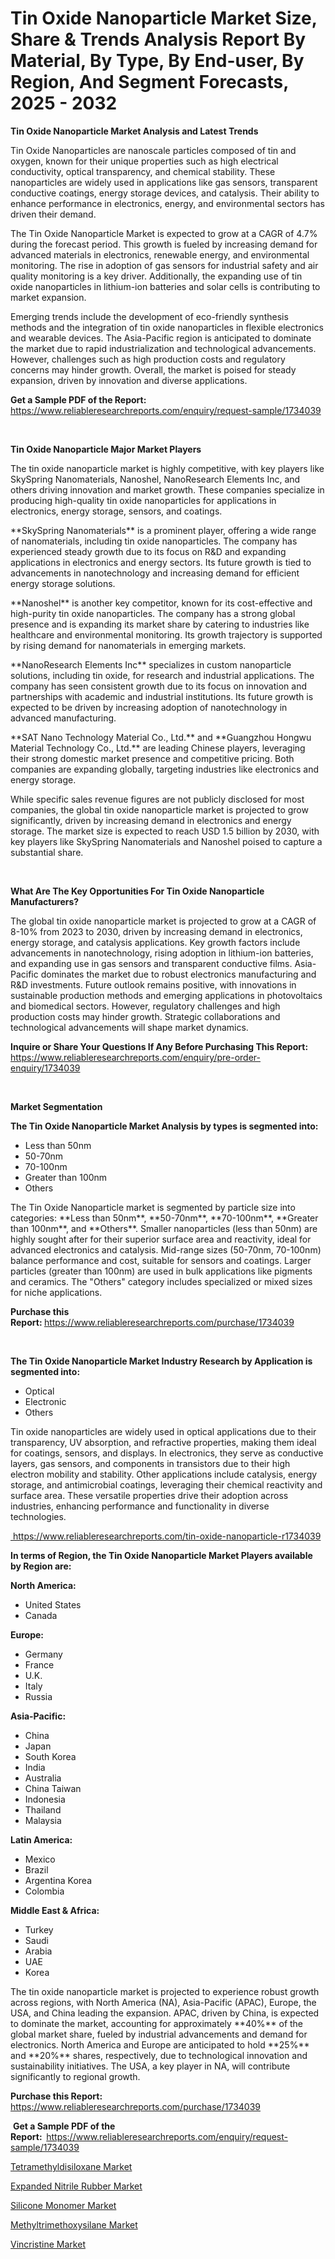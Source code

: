 <p><h1>Tin Oxide Nanoparticle Market Size, Share & Trends Analysis Report By Material, By Type, By End-user, By Region, And Segment Forecasts, 2025 - 2032</h1></p><p><strong>Tin Oxide Nanoparticle Market Analysis and Latest Trends</strong></p>
<p><p>Tin Oxide Nanoparticles are nanoscale particles composed of tin and oxygen, known for their unique properties such as high electrical conductivity, optical transparency, and chemical stability. These nanoparticles are widely used in applications like gas sensors, transparent conductive coatings, energy storage devices, and catalysis. Their ability to enhance performance in electronics, energy, and environmental sectors has driven their demand.</p><p>The Tin Oxide Nanoparticle Market is expected to grow at a CAGR of 4.7% during the forecast period. This growth is fueled by increasing demand for advanced materials in electronics, renewable energy, and environmental monitoring. The rise in adoption of gas sensors for industrial safety and air quality monitoring is a key driver. Additionally, the expanding use of tin oxide nanoparticles in lithium-ion batteries and solar cells is contributing to market expansion.</p><p>Emerging trends include the development of eco-friendly synthesis methods and the integration of tin oxide nanoparticles in flexible electronics and wearable devices. The Asia-Pacific region is anticipated to dominate the market due to rapid industrialization and technological advancements. However, challenges such as high production costs and regulatory concerns may hinder growth. Overall, the market is poised for steady expansion, driven by innovation and diverse applications.</p></p>
<p><strong>Get a Sample PDF of the Report:&nbsp;</strong> <a href="https://www.reliableresearchreports.com/enquiry/request-sample/1734039?utm_campaign=34&utm_medium=2&utm_source=Github&utm_content=ia&utm_term=26012025&utm_id=tin-oxide-nanoparticle">https://www.reliableresearchreports.com/enquiry/request-sample/1734039</a></p>
<p>&nbsp;</p>
<p><strong>Tin Oxide Nanoparticle Major Market Players</strong></p>
<p><p>The tin oxide nanoparticle market is highly competitive, with key players like SkySpring Nanomaterials, Nanoshel, NanoResearch Elements Inc, and others driving innovation and market growth. These companies specialize in producing high-quality tin oxide nanoparticles for applications in electronics, energy storage, sensors, and coatings.</p><p>**SkySpring Nanomaterials** is a prominent player, offering a wide range of nanomaterials, including tin oxide nanoparticles. The company has experienced steady growth due to its focus on R&D and expanding applications in electronics and energy sectors. Its future growth is tied to advancements in nanotechnology and increasing demand for efficient energy storage solutions.</p><p>**Nanoshel** is another key competitor, known for its cost-effective and high-purity tin oxide nanoparticles. The company has a strong global presence and is expanding its market share by catering to industries like healthcare and environmental monitoring. Its growth trajectory is supported by rising demand for nanomaterials in emerging markets.</p><p>**NanoResearch Elements Inc** specializes in custom nanoparticle solutions, including tin oxide, for research and industrial applications. The company has seen consistent growth due to its focus on innovation and partnerships with academic and industrial institutions. Its future growth is expected to be driven by increasing adoption of nanotechnology in advanced manufacturing.</p><p>**SAT Nano Technology Material Co., Ltd.** and **Guangzhou Hongwu Material Technology Co., Ltd.** are leading Chinese players, leveraging their strong domestic market presence and competitive pricing. Both companies are expanding globally, targeting industries like electronics and energy storage.</p><p>While specific sales revenue figures are not publicly disclosed for most companies, the global tin oxide nanoparticle market is projected to grow significantly, driven by increasing demand in electronics and energy storage. The market size is expected to reach USD 1.5 billion by 2030, with key players like SkySpring Nanomaterials and Nanoshel poised to capture a substantial share.</p></p>
<p>&nbsp;</p>
<p><strong>What Are The Key Opportunities For Tin Oxide Nanoparticle Manufacturers?</strong></p>
<p><p>The global tin oxide nanoparticle market is projected to grow at a CAGR of 8-10% from 2023 to 2030, driven by increasing demand in electronics, energy storage, and catalysis applications. Key growth factors include advancements in nanotechnology, rising adoption in lithium-ion batteries, and expanding use in gas sensors and transparent conductive films. Asia-Pacific dominates the market due to robust electronics manufacturing and R&D investments. Future outlook remains positive, with innovations in sustainable production methods and emerging applications in photovoltaics and biomedical sectors. However, regulatory challenges and high production costs may hinder growth. Strategic collaborations and technological advancements will shape market dynamics.</p></p>
<p><strong>Inquire or Share Your Questions If Any Before Purchasing This Report:</strong> <a href="https://www.reliableresearchreports.com/enquiry/pre-order-enquiry/1734039?utm_campaign=34&utm_medium=2&utm_source=Github&utm_content=ia&utm_term=26012025&utm_id=tin-oxide-nanoparticle">https://www.reliableresearchreports.com/enquiry/pre-order-enquiry/1734039</a></p>
<p>&nbsp;</p>
<p><strong>Market Segmentation</strong></p>
<p><strong>The Tin Oxide Nanoparticle Market Analysis by types is segmented into:</strong></p>
<p><ul><li>Less than 50nm</li><li>50-70nm</li><li>70-100nm</li><li>Greater than 100nm</li><li>Others</li></ul></p>
<p><p>The Tin Oxide Nanoparticle market is segmented by particle size into categories: **Less than 50nm**, **50-70nm**, **70-100nm**, **Greater than 100nm**, and **Others**. Smaller nanoparticles (less than 50nm) are highly sought after for their superior surface area and reactivity, ideal for advanced electronics and catalysis. Mid-range sizes (50-70nm, 70-100nm) balance performance and cost, suitable for sensors and coatings. Larger particles (greater than 100nm) are used in bulk applications like pigments and ceramics. The "Others" category includes specialized or mixed sizes for niche applications.</p></p>
<p><strong>Purchase this Report:&nbsp;</strong><a href="https://www.reliableresearchreports.com/purchase/1734039?utm_campaign=34&utm_medium=2&utm_source=Github&utm_content=ia&utm_term=26012025&utm_id=tin-oxide-nanoparticle">https://www.reliableresearchreports.com/purchase/1734039</a></p>
<p>&nbsp;</p>
<p><strong>The Tin Oxide Nanoparticle Market Industry Research by Application is segmented into:</strong></p>
<p><ul><li>Optical</li><li>Electronic</li><li>Others</li></ul></p>
<p><p>Tin oxide nanoparticles are widely used in optical applications due to their transparency, UV absorption, and refractive properties, making them ideal for coatings, sensors, and displays. In electronics, they serve as conductive layers, gas sensors, and components in transistors due to their high electron mobility and stability. Other applications include catalysis, energy storage, and antimicrobial coatings, leveraging their chemical reactivity and surface area. These versatile properties drive their adoption across industries, enhancing performance and functionality in diverse technologies.</p></p>
<p><a href="https://www.reliableresearchreports.com/tin-oxide-nanoparticle-r1734039?utm_campaign=34&utm_medium=2&utm_source=Github&utm_content=ia&utm_term=26012025&utm_id=tin-oxide-nanoparticle">&nbsp;https://www.reliableresearchreports.com/tin-oxide-nanoparticle-r1734039</a></p>
<p><strong>In terms of Region, the Tin Oxide Nanoparticle Market Players available by Region are:</strong></p>
<p>
    <p> <strong> North America: </strong>
        <ul>
            <li>United States</li>
            <li>Canada</li>
        </ul>
        </p> 
    <p> <strong> Europe: </strong>
        <ul>
            <li>Germany</li>
            <li>France</li>
            <li>U.K.</li>
            <li>Italy</li>
            <li>Russia</li>
        </ul>
        </p> 
    <p> <strong> Asia-Pacific: </strong>
        <ul>
            <li>China</li>
            <li>Japan</li>
            <li>South Korea</li>
            <li>India</li>
            <li>Australia</li>
            <li>China Taiwan</li>
            <li>Indonesia</li>
            <li>Thailand</li>
            <li>Malaysia</li>
        </ul>
        </p> 
    <p> <strong> Latin America: </strong>
        <ul>
            <li>Mexico</li>
            <li>Brazil</li>
            <li>Argentina Korea</li>
            <li>Colombia</li>
        </ul>
        </p> 
    <p> <strong> Middle East & Africa: </strong>
        <ul>
            <li>Turkey</li>
            <li>Saudi</li>
            <li>Arabia</li>
            <li>UAE</li>
            <li>Korea</li>
        </ul>
    </p>
    </p>
<p><p>The tin oxide nanoparticle market is projected to experience robust growth across regions, with North America (NA), Asia-Pacific (APAC), Europe, the USA, and China leading the expansion. APAC, driven by China, is expected to dominate the market, accounting for approximately **40%** of the global market share, fueled by industrial advancements and demand for electronics. North America and Europe are anticipated to hold **25%** and **20%** shares, respectively, due to technological innovation and sustainability initiatives. The USA, a key player in NA, will contribute significantly to regional growth.</p></p>
<p><strong>Purchase this Report: </strong><a href="https://www.reliableresearchreports.com/purchase/1734039?utm_campaign=34&utm_medium=2&utm_source=Github&utm_content=ia&utm_term=26012025&utm_id=tin-oxide-nanoparticle">https://www.reliableresearchreports.com/purchase/1734039</a></p>
<p>&nbsp;<strong>Get a Sample PDF of the Report:&nbsp;&nbsp;</strong><a href="https://www.reliableresearchreports.com/enquiry/request-sample/1734039?utm_campaign=34&utm_medium=2&utm_source=Github&utm_content=ia&utm_term=26012025&utm_id=tin-oxide-nanoparticle">https://www.reliableresearchreports.com/enquiry/request-sample/1734039</a></p>
<p><strong></strong></p>
<p><p><a href="https://github.com/locarol73/Market-Research-Report-List-1/blob/main/tetramethyldisiloxane-market.md?utm_campaign=34&utm_medium=2&utm_source=Github&utm_content=ia&utm_term=26012025&utm_id=tin-oxide-nanoparticle">Tetramethyldisiloxane Market</a></p><p><a href="https://github.com/semiensamuel72378/Market-Research-Report-List-1/blob/main/expanded-nitrile-rubber-market.md?utm_campaign=34&utm_medium=2&utm_source=Github&utm_content=ia&utm_term=26012025&utm_id=tin-oxide-nanoparticle">Expanded Nitrile Rubber Market</a></p><p><a href="https://github.com/rileymgdorcas/Market-Research-Report-List-1/blob/main/silicone-monomer-market.md?utm_campaign=34&utm_medium=2&utm_source=Github&utm_content=ia&utm_term=26012025&utm_id=tin-oxide-nanoparticle">Silicone Monomer Market</a></p><p><a href="https://github.com/lehumiston1971679/Market-Research-Report-List-1/blob/main/methyltrimethoxysilane-market.md?utm_campaign=34&utm_medium=2&utm_source=Github&utm_content=ia&utm_term=26012025&utm_id=tin-oxide-nanoparticle">Methyltrimethoxysilane Market</a></p><p><a href="https://github.com/LilianFaulkner65/Market-Research-Report-List-1/blob/main/vincristine-market.md?utm_campaign=34&utm_medium=2&utm_source=Github&utm_content=ia&utm_term=26012025&utm_id=tin-oxide-nanoparticle">Vincristine Market</a></p></p>